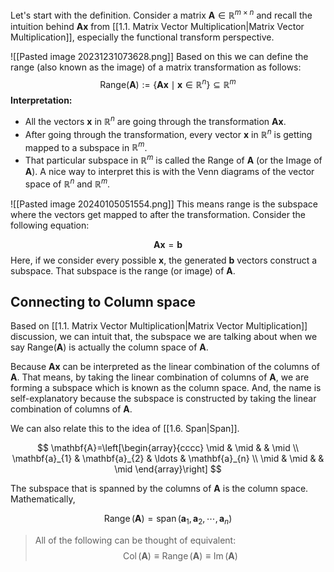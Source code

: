 
Let's start with the definition. Consider a matrix $\mathbf{A}\in \mathbb{R}^{m \times n}$  and recall the intuition behind $\mathbf{A}\mathbf{x}$ from [[1.1. Matrix Vector Multiplication|Matrix Vector Multiplication]], especially the functional transform perspective.

![[Pasted image 20231231073628.png]]
Based on this we can define the range (also known as the image) of a matrix transformation as follows: 
$$
\text{Range}(\mathbf{A}):= \{\mathbf{A}\mathbf{x} \mid \mathbf{x} \in \mathbb{R}^{n} \} \subseteq \mathbb{R}^{m}
$$
**Interpretation:** 
 - All the vectors  $\mathbf{x}$ in $\mathbb{R}^n$  are going through the transformation $\mathbf{A} \mathbf{x}$.
 - After going through the transformation, every vector $\mathbf{x}$ in $\mathbb{R}^n$ is getting mapped to a subspace in $\mathbb{R}^m$.
 - That particular subspace in $\mathbb{R}^m$ is called the Range of $\mathbf{A}$ (or the Image of $\mathbf{A}$).
A nice way to interpret this is with the Venn diagrams of the vector space of $\mathbb{R}^n$ and $\mathbb{R}^m$.

![[Pasted image 20240105051554.png]]
This means range is the subspace where the vectors get mapped to after the transformation. Consider the following equation:

$$
\mathbf{A} \mathbf{x} = \mathbf{b}
$$
Here, if we consider every possible $\mathbf{x}$, the generated $\mathbf{b}$ vectors construct a subspace. That subspace is the range (or image) of $\mathbf{A}$.


## Connecting to Column space

Based on [[1.1. Matrix Vector Multiplication|Matrix Vector Multiplication]] discussion, we can intuit that, the subspace we are talking about when we say $\text{Range}(\mathbf{A})$ is actually the column space of $\mathbf{A}$.

Because $\mathbf{A} \mathbf{x}$ can be interpreted as the linear combination of the columns of $\mathbf{A}$. That means, by taking the linear combination of columns of $\mathbf{A}$, we are forming a subspace which is known as the column space. And, the name is self-explanatory because the subspace is constructed by taking the linear combination of columns of $\mathbf{A}$.

We can also relate this to the idea of [[1.6. Span|Span]]. 


$$
\mathbf{A}=\left[\begin{array}{cccc}
\mid & \mid & & \mid \\
\mathbf{a}_{1} & \mathbf{a}_{2} & \ldots & \mathbf{a}_{n} \\
\mid & \mid & & \mid
\end{array}\right]
$$

The subspace that is spanned by the columns of $\mathbf{A}$ is the column space. Mathematically,

$$
\operatorname{Range}(\mathbf{A})=\operatorname{span}(\mathbf{a}_{1},\mathbf{a}_{2},\cdots,\mathbf{a}_{n})
$$



> All of the following can be thought of equivalent:
> $$ \operatorname{Col}(\mathbf{A}) \equiv \operatorname{Range}(\mathbf{A}) \equiv \operatorname{Im}(\mathbf{A}) $$

